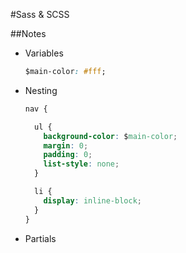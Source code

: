 #Sass & SCSS

##Notes
  + Variables
    ```css
    $main-color: #fff;
    ```
  + Nesting
    ```css
    nav {

      ul {
        background-color: $main-color;
        margin: 0;
        padding: 0;
        list-style: none;
      }

      li {
        display: inline-block;
      }
    }
    ```
  + Partials
  